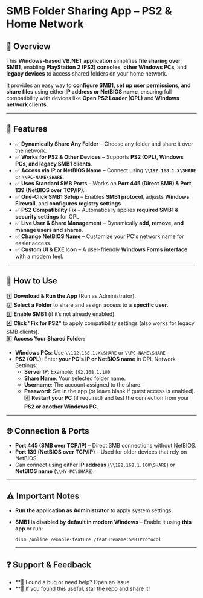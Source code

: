 # **SMB Folder Sharing App – PS2 & Home Network**

## **📌 Overview**  
This **Windows-based VB.NET application** simplifies **file sharing over SMB1**, enabling **PlayStation 2 (PS2) consoles**, **other Windows PCs**, and **legacy devices** to access shared folders on your home network.  

It provides an easy way to **configure SMB1, set up user permissions, and share files** using either **IP address or NetBIOS name**, ensuring full compatibility with devices like **Open PS2 Loader (OPL)** and **Windows network clients**.

---

## **🔹 Features**  
- ✅ **Dynamically Share Any Folder** – Choose any folder and share it over the network.  
- ✅ **Works for PS2 & Other Devices** – Supports **PS2 (OPL), Windows PCs, and legacy SMB1 clients**.  
- ✅ **Access via IP or NetBIOS Name** – Connect using **`\\192.168.1.X\SHARE`** or **`\\PC-NAME\SHARE`**.  
- ✅ **Uses Standard SMB Ports** – Works on **Port 445 (Direct SMB) & Port 139 (NetBIOS over TCP/IP)**.  
- ✅ **One-Click SMB1 Setup** – Enables **SMB1 protocol**, adjusts **Windows Firewall**, and **configures registry settings**.  
- ✅ **PS2 Compatibility Fix** – Automatically applies **required SMB1 & security settings** for OPL.  
- ✅ **Live User & Share Management** – Dynamically **add, remove, and manage users and shares**.  
- ✅ **Change NetBIOS Name** – Customize your PC's network name for easier access.  
- ✅ **Custom UI & EXE Icon** – A user-friendly **Windows Forms interface** with a modern feel.  

---

## **🔧 How to Use**  
1️⃣ **Download & Run the App** (Run as Administrator).  
2️⃣ **Select a Folder** to share and assign access to a **specific user**.  
3️⃣ **Enable SMB1** (if it’s not already enabled).  
4️⃣ **Click "Fix for PS2"** to apply compatibility settings (also works for legacy SMB clients).  
5️⃣ **Access Your Shared Folder:**  
   - **Windows PCs**: Use `\\192.168.1.X\SHARE` or `\\PC-NAME\SHARE`  
   - **PS2 (OPL)**: Enter **your PC's IP or NetBIOS name** in OPL Network Settings:  
     - **Server IP**: Example: `192.168.1.100`  
     - **Share Name**: Your selected folder name.  
     - **Username**: The account assigned to the share.  
     - **Password**: Set in the app (or leave blank if guest access is enabled).  
6️⃣ **Restart your PC** (if required) and test the connection from your **PS2 or another Windows PC**.  

---

## **🌐 Connection & Ports**  
- **Port 445 (SMB over TCP/IP)** – Direct SMB connections without NetBIOS.  
- **Port 139 (NetBIOS over TCP/IP)** – Used for older devices that rely on NetBIOS.  
- Can connect using either **IP address** (`\\192.168.1.100\SHARE`) or **NetBIOS name** (`\\MY-PC\SHARE`).  

---

## **⚠️ Important Notes**  
- **Run the application as Administrator** to apply system settings.
- **SMB1 is disabled by default in modern Windows** – Enable it using **this app** or run:
  ```
  dism /online /enable-feature /featurename:SMB1Protocol
  ```

  ---
  
## **❓ Support & Feedback**
- **💬 Found a bug or need help? Open an Issue
- **🌟 If you found this useful, star the repo and share it!

